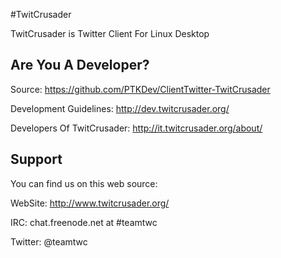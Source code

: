 #TwitCrusader

TwitCrusader is Twitter Client For Linux Desktop


## Are You A Developer?

Source: https://github.com/PTKDev/ClientTwitter-TwitCrusader

Development Guidelines: http://dev.twitcrusader.org/

Developers Of TwitCrusader: http://it.twitcrusader.org/about/


## Support

You can find us on this web source:

WebSite: http://www.twitcrusader.org/

IRC: chat.freenode.net at #teamtwc

Twitter: @teamtwc

